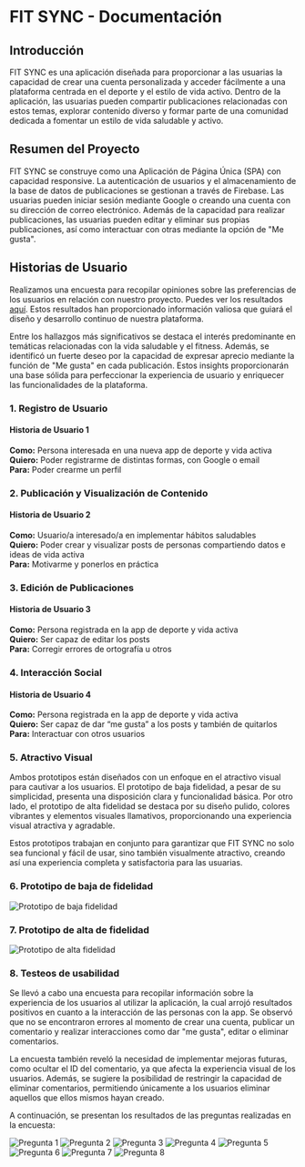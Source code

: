 # FIT SYNC - Documentación

## Introducción

FIT SYNC es una aplicación diseñada para proporcionar a las usuarias la capacidad de crear una cuenta personalizada y acceder fácilmente a una plataforma centrada en el deporte y el estilo de vida activo. Dentro de la aplicación, las usuarias pueden compartir publicaciones relacionadas con estos temas, explorar contenido diverso y formar parte de una comunidad dedicada a fomentar un estilo de vida saludable y activo.

## Resumen del Proyecto

FIT SYNC se construye como una Aplicación de Página Única (SPA) con capacidad responsive. La autenticación de usuarios y el almacenamiento de la base de datos de publicaciones se gestionan a través de Firebase. Las usuarias pueden iniciar sesión mediante Google o creando una cuenta con su dirección de correo electrónico. Además de la capacidad para realizar publicaciones, las usuarias pueden editar y eliminar sus propias publicaciones, así como interactuar con otras mediante la opción de "Me gusta".

## Historias de Usuario

Realizamos una encuesta para recopilar opiniones sobre las preferencias de los usuarios en relación con nuestro proyecto. Puedes ver los resultados [aquí](https://forms.gle/Y6FYio8oDXUgaY726). Estos resultados han proporcionado información valiosa que guiará el diseño y desarrollo continuo de nuestra plataforma.

Entre los hallazgos más significativos se destaca el interés predominante en temáticas relacionadas con la vida saludable y el fitness. Además, se identificó un fuerte deseo por la capacidad de expresar aprecio mediante la función de "Me gusta" en cada publicación. Estos insights proporcionarán una base sólida para perfeccionar la experiencia de usuario y enriquecer las funcionalidades de la plataforma.

### 1. Registro de Usuario
#### Historia de Usuario 1
**Como:** Persona interesada en una nueva app de deporte y vida activa  
**Quiero:** Poder registrarme de distintas formas, con Google o email  
**Para:** Poder crearme un perfil  

### 2. Publicación y Visualización de Contenido
#### Historia de Usuario 2
**Como:** Usuario/a interesado/a en implementar hábitos saludables  
**Quiero:** Poder crear y visualizar posts de personas compartiendo datos e ideas de vida activa  
**Para:** Motivarme y ponerlos en práctica  

### 3. Edición de Publicaciones
#### Historia de Usuario 3
**Como:** Persona registrada en la app de deporte y vida activa  
**Quiero:** Ser capaz de editar los posts  
**Para:** Corregir errores de ortografía u otros  

### 4. Interacción Social
#### Historia de Usuario 4
**Como:** Persona registrada en la app de deporte y vida activa  
**Quiero:** Ser capaz de dar “me gusta” a los posts y también de quitarlos  
**Para:** Interactuar con otros usuarios

### 5. Atractivo Visual
Ambos prototipos están diseñados con un enfoque en el atractivo visual para cautivar a los usuarios. El prototipo de baja fidelidad, a pesar de su simplicidad, presenta una disposición clara y funcionalidad básica. Por otro lado, el prototipo de alta fidelidad se destaca por su diseño pulido, colores vibrantes y elementos visuales llamativos, proporcionando una experiencia visual atractiva y agradable.

Estos prototipos trabajan en conjunto para garantizar que FIT SYNC no solo sea funcional y fácil de usar, sino también visualmente atractivo, creando así una experiencia completa y satisfactoria para las usuarias.
  
### 6. Prototipo de baja de fidelidad
![Prototipo de baja fidelidad](./src/IMAGENES/prototipo-baja.png)

### 7. Prototipo de alta de fidelidad
![Prototipo de alta fidelidad](./src/IMAGENES/prototipo-alta.png)

### 8. Testeos de usabilidad 

Se llevó a cabo una encuesta para recopilar información sobre la experiencia de los usuarios al utilizar la aplicación, la cual arrojó resultados positivos en cuanto a la interacción de las personas con la app. Se observó que no se encontraron errores al momento de crear una cuenta, publicar un comentario y realizar interacciones como dar "me gusta", editar o eliminar comentarios.

La encuesta también reveló la necesidad de implementar mejoras futuras, como ocultar el ID del comentario, ya que afecta la experiencia visual de los usuarios. Además, se sugiere la posibilidad de restringir la capacidad de eliminar comentarios, permitiendo únicamente a los usuarios eliminar aquellos que ellos mismos hayan creado.

A continuación, se presentan los resultados de las preguntas realizadas en la encuesta:

![Pregunta 1](./src/IMAGENES/pregunta-01.png)
![Pregunta 2](./src/IMAGENES/pregunta-02.png)
![Pregunta 3](./src/IMAGENES/pregunta-03.png)
![Pregunta 4](./src/IMAGENES/pregunta-04.png)
![Pregunta 5](./src/IMAGENES/pregunta-05.png)
![Pregunta 6](./src/IMAGENES/pregunta-06.png)
![Pregunta 7](./src/IMAGENES/pregunta-07.png)
![Pregunta 8](./src/IMAGENES/pregunta-08.png)
